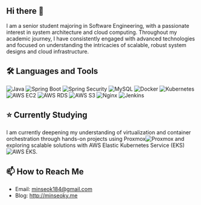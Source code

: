 ## Hi there 👋
I am a senior student majoring in Software Engineering, with a passionate interest in system architecture and cloud computing. Throughout my academic journey, I have consistently engaged with advanced technologies and focused on understanding the intricacies of scalable, robust system designs and cloud infrastructure.



## 🛠 Languages and Tools
![Java](https://img.shields.io/badge/Java-007396?style=flat-square&logo=java&logoColor=white) ![Spring Boot](https://img.shields.io/badge/Spring_Boot-6DB33F?style=flat-square&logo=spring-boot) ![Spring Security](https://img.shields.io/badge/Spring_Security-6DB33F?style=flat-square&logo=spring-security)
![MySQL](https://img.shields.io/badge/MySQL-4479A1?style=flat-square&logo=mysql&logoColor=white)
![Docker](https://img.shields.io/badge/Docker-2496ED?style=flat-square&logo=docker&logoColor=white) ![Kubernetes](https://img.shields.io/badge/Kubernetes-326CE5?style=flat-square&logo=kubernetes&logoColor=white)
![AWS EC2](https://img.shields.io/badge/AWS_EC2-FF9900?style=flat-square&logo=amazonec2&logoColor=white) ![AWS RDS](https://img.shields.io/badge/AWS_RDS-527FFF?style=flat-square&logo=amazonrds&logoColor=white) ![AWS S3](https://img.shields.io/badge/AWS_S3-569A31?style=flat-square&logo=amazons3&logoColor=white)
![Nginx](https://img.shields.io/badge/Nginx-009639?style=flat-square&logo=nginx&logoColor=white) ![Jenkins](https://img.shields.io/badge/Jenkins-D24939?style=flat-square&logo=jenkins&logoColor=white)

## ⭐️ Currently Studying
I am currently deepening my understanding of virtualization and container orchestration through hands-on projects using Proxmox![Proxmox](https://img.shields.io/badge/Proxmox-E57000?style=flat-square&logo=proxmox&logoColor=white) and exploring scalable solutions with AWS Elastic Kubernetes Service (EKS)![AWS EKS](https://img.shields.io/badge/AWS_EKS-FF9900?style=flat-square&logo=amazonaws&logoColor=white).

## 📫 How to Reach Me
- Email: minseok184@gmail.com
- Blog: http://minseoky.me


<!--
**minseoky/minseoky** is a ✨ _special_ ✨ repository because its `README.md` (this file) appears on your GitHub profile.

Here are some ideas to get you started:

- 🔭 I’m currently working on ...
- 🌱 I’m currently learning ...
- 👯 I’m looking to collaborate on ...
- 🤔 I’m looking for help with ...
- 💬 Ask me about ...
- 📫 How to reach me: ...
- 😄 Pronouns: ...
- ⚡ Fun fact: ...
-->
